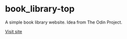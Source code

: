 # book_library-top
A simple book library website. Idea from The Odin Project.

[Visit site](https://shubha360.github.io/book_library-top/)

